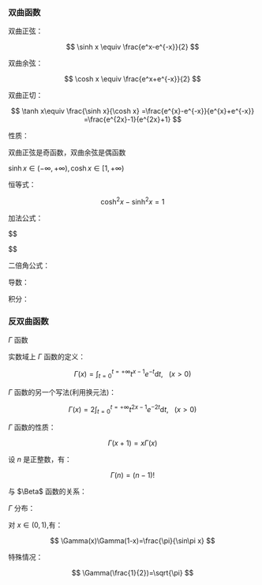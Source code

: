 
### 双曲函数

双曲正弦：

$$
\sinh x
\equiv \frac{e^x-e^{-x}}{2}
$$

双曲余弦：

$$
\cosh x
\equiv \frac{e^x+e^{-x}}{2}
$$

双曲正切：

$$
\tanh 
x\equiv \frac{\sinh x}{\cosh x}
=\frac{e^{x}-e^{-x}}{e^{x}+e^{-x}}
=\frac{e^{2x}-1}{e^{2x}+1}
$$

性质：

双曲正弦是奇函数，双曲余弦是偶函数

$\sinh x\in(-\infty,+\infty),\cosh x\in[1,+\infty)$

恒等式：

$$
\cosh^2 x-\sinh^2x=1
$$

加法公式：

$$

$$

二倍角公式：

导数：

积分：


### 反双曲函数





$\Gamma$ 函数 

实数域上 $\Gamma$ 函数的定义：

$$
\Gamma(x)
=\int_{t=0}^{t=+\infty} t^{x-1}e^{-t}\mathrm{d}t,~~~(x>0)
$$

$\Gamma$ 函数的另一个写法(利用换元法)：

$$
\Gamma(x)
=2\int_{t=0}^{t=+\infty}t^{2x-1}e^{-2t}\mathrm{d}t,~~~(x>0)
$$

$\Gamma$ 函数的性质：

$$
\Gamma(x+1)=x\Gamma(x)
$$

设 $n$ 是正整数，有：

$$
\Gamma(n)=(n-1)!
$$

与 $\Beta$ 函数的关系：

$\Gamma$ 分布：

对 $x\in (0,1),$有：

$$
\Gamma(x)\Gamma(1-x)=\frac{\pi}{\sin\pi x}
$$

特殊情况：

$$
\Gamma(\frac{1}{2})=\sqrt{\pi}
$$
